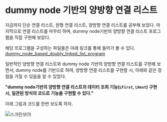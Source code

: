 # dummy node 기반의 양방향 연결 리스트
지금까지 단순 연결 리스트, 원형 연결 리스트, 양방향 연결 리스트를 공부해 보았다. 마지막으로 연결 리스트를 마무리 하며, dummy node기반의 양방향 연결 리스트 프로그램을 직접 구현해 보았다.<br>

해당 프로그램을 구성하는 파일들은 아래 링크를 통해 들어가 볼 수 있다.<br>
[dummy_node_based_doubly_linked_list_program](https://github.com/Yoonsik-2002/data-structure-study/tree/main/src/004_linked_list/05_doubly_linked_list/dummy_node_based_doubly_linked_list_program)

일반적인 양방향 연결 리스트와 dummy node 기반의 양방향 연결 리스트를 구현해 보면서, dummy node를 기반으로 하여, 양방향 연결 리스트를 구현할 시, 아래와 같은 장점을 가질 수 있음을 알 수 있었다.<br>

**"dummy node기반의 양방향 연결 리스트의 데이터 조회 기능(`LFirst`, `LNext`) 구현 시, 일관된 방식의 코드로 기능을 구현할 수 있다."** <br>

아래 그림과 코드를 한번 보도록 하자.<br>

![스크린샷(1)](https://github.com/Yoonsik-2002/data-structure-study/assets/83572199/318c271e-56a1-43e3-89e4-d4b129f10764)<br>
